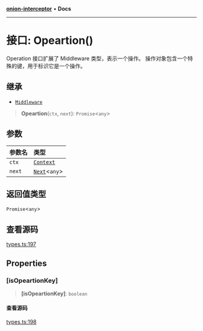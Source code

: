 [**onion-interceptor**](../README.md) • **Docs**

***

# 接口: Opeartion()

Operation 接口扩展了 Middleware 类型，表示一个操作。
操作对象包含一个特殊的键，用于标识它是一个操作。

## 继承

- [`Middleware`](Middleware.md)

> **Opeartion**(`ctx`, `next`): `Promise`\<`any`\>

## 参数

| 参数名 | 类型 |
| :------ | :------ |
| `ctx` | [`Context`](Context.md) |
| `next` | [`Next`](Next.md)\<`any`\> |

## 返回值类型

`Promise`\<`any`\>

## 查看源码

[types.ts:197](https://github.com/coverjs/onion-interceptor/blob/39df853848f88c9b20849334a641a1e2329fe982/packages/core/src/types.ts#L197)

## Properties

### \[isOpeartionKey\]

> **\[isOpeartionKey\]**: `boolean`

#### 查看源码

[types.ts:198](https://github.com/coverjs/onion-interceptor/blob/39df853848f88c9b20849334a641a1e2329fe982/packages/core/src/types.ts#L198)
